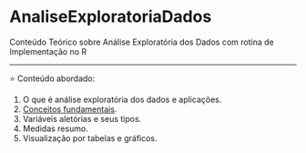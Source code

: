 # AnaliseExploratoriaDados
Conteúdo Teórico sobre Análise Exploratória dos Dados com rotina de Implementação no R

---

:star: Conteúdo abordado:
1. O que é análise exploratória dos dados e aplicações.
2. [Conceitos fundamentais](https://github.com/Statstrategio/AnaliseExploratoriaDados/wiki/Conceitos-Fundamentais).
3. Variáveis aletórias e seus tipos.
4. Medidas resumo.
5. Visualização por tabelas e gráficos.

